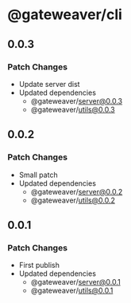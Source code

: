 # @gateweaver/cli

## 0.0.3

### Patch Changes

- Update server dist
- Updated dependencies
  - @gateweaver/server@0.0.3
  - @gateweaver/utils@0.0.3

## 0.0.2

### Patch Changes

- Small patch
- Updated dependencies
  - @gateweaver/server@0.0.2
  - @gateweaver/utils@0.0.2

## 0.0.1

### Patch Changes

- First publish
- Updated dependencies
  - @gateweaver/server@0.0.1
  - @gateweaver/utils@0.0.1
